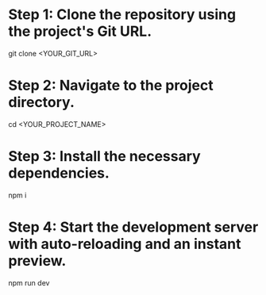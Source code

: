 # Step 1: Clone the repository using the project's Git URL.

git clone <YOUR_GIT_URL>

# Step 2: Navigate to the project directory.

cd <YOUR_PROJECT_NAME>

# Step 3: Install the necessary dependencies.

npm i

# Step 4: Start the development server with auto-reloading and an instant preview.

npm run dev
